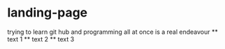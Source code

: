 # landing-page
trying to learn git hub and programming all at once is a real endeavour
** text 1
** text 2
** text 3